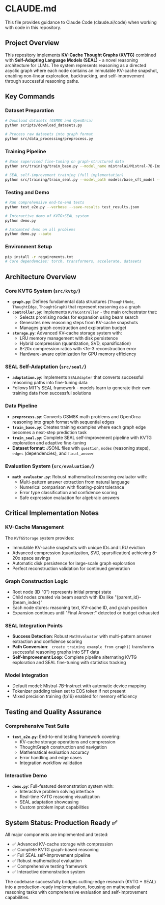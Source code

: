 # CLAUDE.md

This file provides guidance to Claude Code (claude.ai/code) when working with code in this repository.

## Project Overview

This repository implements **KV-Cache Thought Graphs (KVTG)** combined with **Self-Adapting Language Models (SEAL)** - a novel reasoning architecture for LLMs. The system represents reasoning as a directed acyclic graph where each node contains an immutable KV-cache snapshot, enabling non-linear exploration, backtracking, and self-improvement through successful reasoning paths.

## Key Commands

### Dataset Preparation
```bash
# Download datasets (GSM8K and OpenOrca)
python scripts/download_datasets.py

# Process raw datasets into graph format
python src/data_processing/preprocess.py
```

### Training Pipeline
```bash
# Base supervised fine-tuning on graph-structured data
python src/training/train_base.py --model_name mistralai/Mistral-7B-Instruct-v0.1 --dataset_path data/processed/gsm8k_graphs.jsonl --output_dir models/base_sft_model

# SEAL self-improvement training (full implementation)
python src/training/train_seal.py --model_path models/base_sft_model --dataset_path data/processed/gsm8k_graphs.jsonl --output_dir models/seal_model --max_iterations 100 --exploration_budget 20
```

### Testing and Demo
```bash
# Run comprehensive end-to-end tests
python test_e2e.py --verbose --save-results test_results.json

# Interactive demo of KVTG+SEAL system
python demo.py

# Automated demo on all problems
python demo.py --auto
```

### Environment Setup
```bash
pip install -r requirements.txt
# Core dependencies: torch, transformers, accelerate, datasets
```

## Architecture Overview

### Core KVTG System (`src/kvtg/`)
- **`graph.py`**: Defines fundamental data structures (`ThoughtNode`, `ThoughtEdge`, `ThoughtGraph`) that represent reasoning as a graph
- **`controller.py`**: Implements `KVTGController` - the main orchestrator that:
  - Selects promising nodes for expansion using beam search
  - Generates new reasoning steps from KV-cache snapshots
  - Manages graph construction and exploration budget
- **`storage.py`**: Advanced KV-cache storage system with:
  - LRU memory management with disk persistence
  - Hybrid compression (quantization, SVD, sparsification)
  - 8-20x compression ratios with <1e-3 reconstruction error
  - Hardware-aware optimization for GPU memory efficiency

### SEAL Self-Adaptation (`src/seal/`)
- **`adaptation.py`**: Implements `SEALAdapter` that converts successful reasoning paths into fine-tuning data
- Follows MIT's SEAL framework - models learn to generate their own training data from successful solutions

### Data Pipeline
- **`preprocess.py`**: Converts GSM8K math problems and OpenOrca reasoning into graph format with sequential edges
- **`train_base.py`**: Creates training examples where each graph edge becomes a next-step prediction task
- **`train_seal.py`**: Complete SEAL self-improvement pipeline with KVTG exploration and adaptive fine-tuning
- **Dataset format**: JSONL files with `question`, `nodes` (reasoning steps), `edges` (dependencies), and `final_answer`

### Evaluation System (`src/evaluation/`)
- **`math_evaluator.py`**: Robust mathematical reasoning evaluator with:
  - Multi-pattern answer extraction from natural language
  - Numerical comparison with floating-point tolerance
  - Error type classification and confidence scoring
  - Safe expression evaluation for algebraic answers

## Critical Implementation Notes

### KV-Cache Management
The `KVTGStorage` system provides:
- Immutable KV-cache snapshots with unique IDs and LRU eviction
- Advanced compression (quantization, SVD, sparsification) achieving 8-20x space savings
- Automatic disk persistence for large-scale graph exploration
- Perfect reconstruction validation for continued generation

### Graph Construction Logic
- Root node (ID "0") represents initial prompt state
- Child nodes created via beam search with IDs like "{parent_id}-{beam_index}"
- Each node stores: reasoning text, KV-cache ID, and graph position
- Expansion continues until "Final Answer:" detected or budget exhausted

### SEAL Integration Points
- **Success Detection**: Robust `MathEvaluator` with multi-pattern answer extraction and confidence scoring
- **Path Conversion**: `_create_training_example_from_graph()` transforms successful reasoning graphs into SFT data
- **Self-Improvement Loop**: Complete pipeline alternating KVTG exploration and SEAL fine-tuning with statistics tracking

### Model Integration
- Default model: Mistral-7B-Instruct with automatic device mapping
- Tokenizer padding token set to EOS token if not present
- Mixed precision training (fp16) enabled for memory efficiency

## Testing and Quality Assurance

### Comprehensive Test Suite
- **`test_e2e.py`**: End-to-end testing framework covering:
  - KV-cache storage operations and compression
  - ThoughtGraph construction and navigation
  - Mathematical evaluation accuracy
  - Error handling and edge cases
  - Integration workflow validation

### Interactive Demo
- **`demo.py`**: Full-featured demonstration system with:
  - Interactive problem solving interface
  - Real-time KVTG reasoning visualization
  - SEAL adaptation showcasing
  - Custom problem input capabilities

## System Status: Production Ready ✅

All major components are implemented and tested:
- ✅ Advanced KV-cache storage with compression
- ✅ Complete KVTG graph-based reasoning
- ✅ Full SEAL self-improvement pipeline  
- ✅ Robust mathematical evaluation
- ✅ Comprehensive testing framework
- ✅ Interactive demonstration system

The codebase successfully bridges cutting-edge research (KVTG + SEAL) into a production-ready implementation, focusing on mathematical reasoning tasks with comprehensive evaluation and self-improvement capabilities.